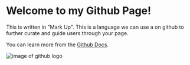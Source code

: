 # Welcome to my Github Page!

This is written in "Mark Up". This is a language we can use a on github to further curate and guide users through your page. 

You can learn more from the [Github Docs](https://docs.github.com/en/get-started/writing-on-github/getting-started-with-writing-and-formatting-on-github/basic-writing-and-formatting-syntax). 

![image of github logo](<img width="560" height="560" alt="image" src="https://github.com/user-attachments/assets/e3b89c4a-7ff1-42bd-989e-32565be8469b" />)


